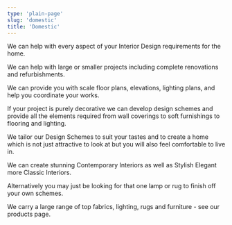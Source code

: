 ```yaml
---
type: 'plain-page'
slug: 'domestic'
title: 'Domestic'
---
```


We can help with every aspect of your Interior Design requirements for the home.

We can help with large or smaller projects including complete renovations and refurbishments.

We can provide you with scale floor plans, elevations, lighting plans, and help you coordinate your works.

If your project is purely decorative we can develop design schemes and provide all the elements required from wall coverings to soft furnishings to flooring and lighting.

We tailor our Design Schemes to suit your tastes and to create a home which is not just attractive to look at but you will also feel comfortable to live in.

We can create stunning Contemporary Interiors as well as Stylish Elegant more Classic Interiors.

Alternatively you may just be looking for that one lamp or rug to finish off your own schemes.

We carry a large range of top fabrics, lighting, rugs and furniture - see our products page.

